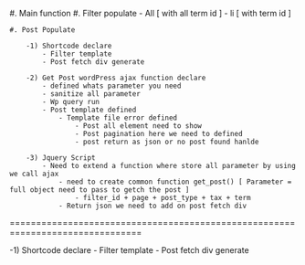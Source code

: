 #. Main function
    #. Filter populate 
        - All [ with all term id ]
        - li [ with term id ]

    #. Post Populate

        -1) Shortcode declare 
            - Filter template 
            - Post fetch div generate 

        -2) Get Post wordPress ajax function declare 
            - defined whats parameter you need 
            - sanitize all parameter 
            - Wp query run 
            - Post template defined 
                - Template file error defined
                    - Post all element need to show 
                    - Post pagination here we need to defined 
                    - post return as json or no post found hanlde 
    
        -3) Jquery Script 
            - Need to extend a function where store all parameter by using we call ajax 
                - need to create common function get_post() [ Parameter = full object need to pass to getch the post ]
                    - filter_id + page + post_type + tax + term 
                - Return json we need to add on post fetch div


===============================================================================

   -1) Shortcode declare 
            - Filter template 
            - Post fetch div generate 